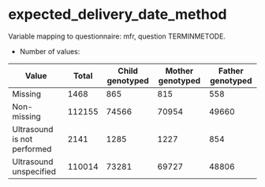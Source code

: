 # expected_delivery_date_method
Variable mapping to questionnaire: mfr, question TERMINMETODE.
- Number of values:

| Value | Total | Child genotyped | Mother genotyped | Father genotyped |
| ----- | ----- | --------------- | ---------------- | ---------------- |
| Missing | 1468 | 865 | 815 | 558 |
| Non-missing | 112155 | 74566 | 70954 | 49660 |
| Ultrasound is not performed | 2141 | 1285 | 1227 |854 |
| Ultrasound unspecified | 110014 | 73281 | 69727 |48806 |



